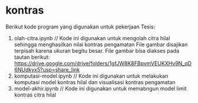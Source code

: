 # kontras
Berikut kode program yang digunakan untuk pekerjaan Tesis:
  1.  olah-citra.ipynb // 
      Kode ini  digunakan untuk mengolah citra hilal sehingga menghasilkan nilai kontras pengamatan
      File gambar disajikan terpisah karena ukuran begitu besar. File gambar bisa diakses pada tautan berikut:
      https://drive.google.com/drive/folders/1gfJW8K8FBpvmVEUKXHv9N_qD6NUdkyx5?usp=share_link
  2.  komputasi-model.ipynb //
      Kode ini digunakan untuk melakukan komputasi model kontras hilal dan visualisasi kontras pengamatan
  3.  model-akhir.ipynb //
      Kode ini digunakan untuk memabngun model limit kontras citra hilal
      
